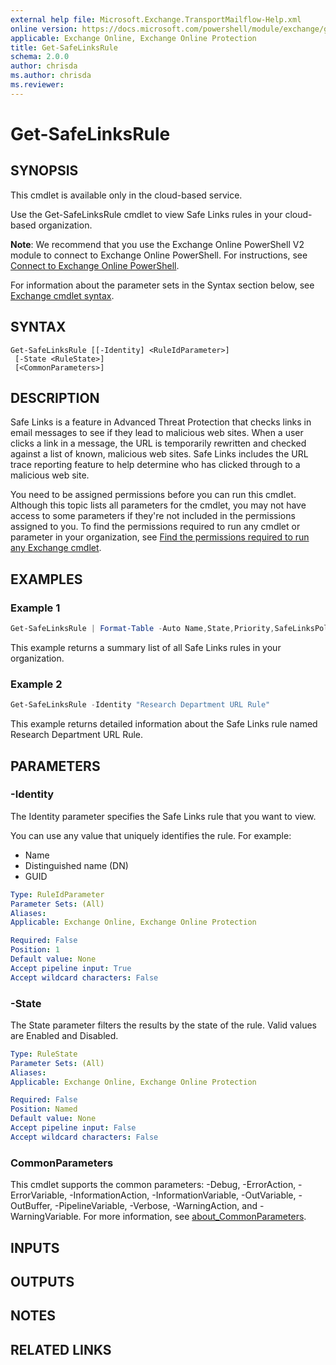 ```yaml
---
external help file: Microsoft.Exchange.TransportMailflow-Help.xml
online version: https://docs.microsoft.com/powershell/module/exchange/get-safelinksrule
applicable: Exchange Online, Exchange Online Protection
title: Get-SafeLinksRule
schema: 2.0.0
author: chrisda
ms.author: chrisda
ms.reviewer:
---
```


# Get-SafeLinksRule

## SYNOPSIS
This cmdlet is available only in the cloud-based service.

Use the Get-SafeLinksRule cmdlet to view Safe Links rules in your cloud-based organization.

**Note**: We recommend that you use the Exchange Online PowerShell V2 module to connect to Exchange Online PowerShell. For instructions, see [Connect to Exchange Online PowerShell](https://docs.microsoft.com/powershell/exchange/connect-to-exchange-online-powershell).

For information about the parameter sets in the Syntax section below, see [Exchange cmdlet syntax](https://docs.microsoft.com/powershell/exchange/exchange-cmdlet-syntax).

## SYNTAX

```
Get-SafeLinksRule [[-Identity] <RuleIdParameter>]
 [-State <RuleState>]
 [<CommonParameters>]
```

## DESCRIPTION
Safe Links is a feature in Advanced Threat Protection that checks links in email messages to see if they lead to malicious web sites. When a user clicks a link in a message, the URL is temporarily rewritten and checked against a list of known, malicious web sites. Safe Links includes the URL trace reporting feature to help determine who has clicked through to a malicious web site.

You need to be assigned permissions before you can run this cmdlet. Although this topic lists all parameters for the cmdlet, you may not have access to some parameters if they're not included in the permissions assigned to you. To find the permissions required to run any cmdlet or parameter in your organization, see [Find the permissions required to run any Exchange cmdlet](https://docs.microsoft.com/powershell/exchange/find-exchange-cmdlet-permissions).

## EXAMPLES

### Example 1
```powershell
Get-SafeLinksRule | Format-Table -Auto Name,State,Priority,SafeLinksPolicy,Comments
```

This example returns a summary list of all Safe Links rules in your organization.

### Example 2
```powershell
Get-SafeLinksRule -Identity "Research Department URL Rule"
```

This example returns detailed information about the Safe Links rule named Research Department URL Rule.

## PARAMETERS

### -Identity
The Identity parameter specifies the Safe Links rule that you want to view.

You can use any value that uniquely identifies the rule. For example:

- Name
- Distinguished name (DN)
- GUID

```yaml
Type: RuleIdParameter
Parameter Sets: (All)
Aliases:
Applicable: Exchange Online, Exchange Online Protection

Required: False
Position: 1
Default value: None
Accept pipeline input: True
Accept wildcard characters: False
```

### -State
The State parameter filters the results by the state of the rule. Valid values are Enabled and Disabled.

```yaml
Type: RuleState
Parameter Sets: (All)
Aliases:
Applicable: Exchange Online, Exchange Online Protection

Required: False
Position: Named
Default value: None
Accept pipeline input: False
Accept wildcard characters: False
```

### CommonParameters
This cmdlet supports the common parameters: -Debug, -ErrorAction, -ErrorVariable, -InformationAction, -InformationVariable, -OutVariable, -OutBuffer, -PipelineVariable, -Verbose, -WarningAction, and -WarningVariable. For more information, see [about_CommonParameters](https://go.microsoft.com/fwlink/p/?LinkID=113216).

## INPUTS

###  

## OUTPUTS

###  

## NOTES

## RELATED LINKS
